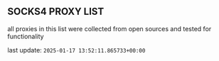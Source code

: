 ## SOCKS4 PROXY LIST

all proxies in this list were collected from open sources and tested for functionality

last update: `2025-01-17 13:52:11.865733+00:00`